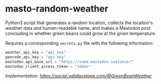 # masto-random-weather
Python3 script that generates a random location, collects the location's weather data and human-readable name, and makes a Mastodon post concluding in whether green beans could grow at the given temperature.

Requires a corresponding `secrets.py` file with the following information:
  ```py
  weather_api_key = "api_key"
  geocode_api_key = "api_key"
  mastodon_api_base_url = "https://some.mastodon.instance/"
  mastodon_client_access_token = "token"
  ```

_Implementation: https://social.validpostage.com/@GreenBeanWeather_
